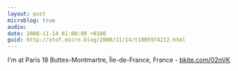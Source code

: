 ```yaml
---
layout: post
microblog: true
audio: 
date: 2008-11-14 01:00:00 +0100
guid: http://xtof.micro.blog/2008/11/14/t1005974212.html
---
```

I'm at Paris 18 Buttes-Montmartre, Île-de-France, France - [bkite.com/02nVK](http://bkite.com/02nVK)
